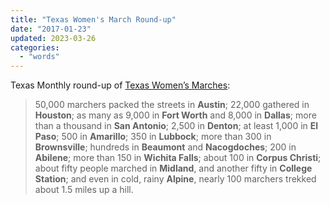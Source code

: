 ```yaml
---
title: "Texas Women's March Round-up"
date: "2017-01-23"
updated: 2023-03-26
categories:
  - "words"
---
```


Texas Monthly round-up of [Texas Women’s Marches](https://www.texasmonthly.com/the-daily-post/state-texas-women-march-huge-numbers-throughout-texas/):

> 50,000 marchers packed the streets in **Austin**; 22,000 gathered in **Houston**; as many as 9,000 in **Fort Worth** and 8,000 in **Dallas**; more than a thousand in **San Antonio**; 2,500 in **Denton**; at least 1,000 in **El Paso**; 500 in **Amarillo**; 350 in **Lubbock**; more than 300 in **Brownsville**; hundreds in **Beaumont** and **Nacogdoches**; 200 in **Abilene**; more than 150 in **Wichita Falls**; about 100 in **Corpus Christi**; about fifty people marched in **Midland**, and another fifty in **College Station**; and even in cold, rainy **Alpine**, nearly 100 marchers trekked about 1.5 miles up a hill.
